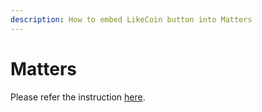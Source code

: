 ```yaml
---
description: How to embed LikeCoin button into Matters
---
```


# Matters

Please refer the instruction [here](https://docs.like.co/v/zh/user-guide/creator/matters).

